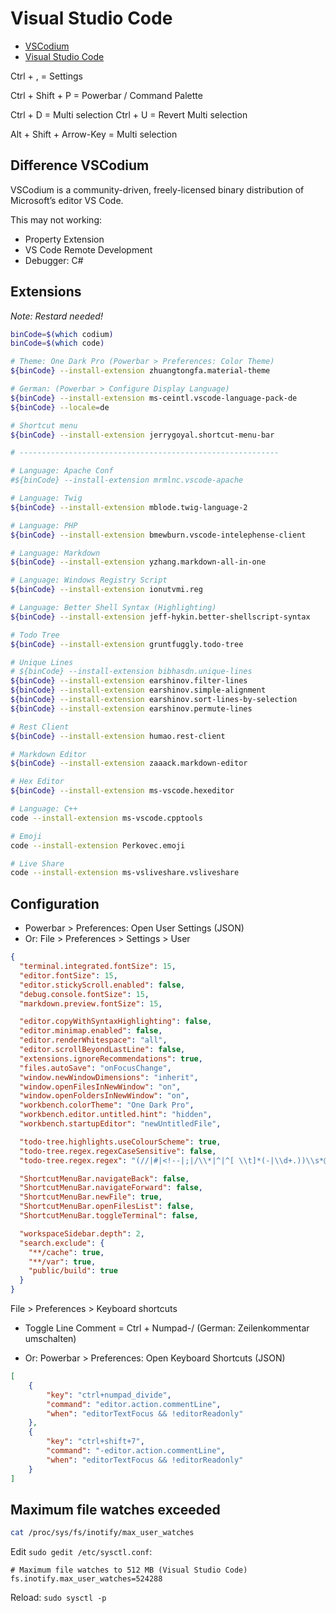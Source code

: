 # Visual Studio Code

* [VSCodium](https://vscodium.com/)
* [Visual Studio Code](https://code.visualstudio.com/)

Ctrl + , = Settings

Ctrl + Shift + P = Powerbar / Command Palette

Ctrl + D = Multi selection
Ctrl + U = Revert Multi selection

Alt + Shift + Arrow-Key = Multi selection

## Difference VSCodium

VSCodium is a community-driven, freely-licensed binary distribution of Microsoft’s editor VS Code.

This may not working:

* Property Extension
* VS Code Remote Development
* Debugger: C#

## Extensions

*Note: Restard needed!*

```bash
binCode=$(which codium)
binCode=$(which code)

# Theme: One Dark Pro (Powerbar > Preferences: Color Theme)
${binCode} --install-extension zhuangtongfa.material-theme

# German: (Powerbar > Configure Display Language)
${binCode} --install-extension ms-ceintl.vscode-language-pack-de
${binCode} --locale=de

# Shortcut menu
${binCode} --install-extension jerrygoyal.shortcut-menu-bar

# ----------------------------------------------------------

# Language: Apache Conf
#${binCode} --install-extension mrmlnc.vscode-apache

# Language: Twig
${binCode} --install-extension mblode.twig-language-2

# Language: PHP
${binCode} --install-extension bmewburn.vscode-intelephense-client

# Language: Markdown
${binCode} --install-extension yzhang.markdown-all-in-one

# Language: Windows Registry Script
${binCode} --install-extension ionutvmi.reg

# Language: Better Shell Syntax (Highlighting)
${binCode} --install-extension jeff-hykin.better-shellscript-syntax

# Todo Tree
${binCode} --install-extension gruntfuggly.todo-tree

# Unique Lines
# ${binCode} --install-extension bibhasdn.unique-lines
${binCode} --install-extension earshinov.filter-lines
${binCode} --install-extension earshinov.simple-alignment
${binCode} --install-extension earshinov.sort-lines-by-selection
${binCode} --install-extension earshinov.permute-lines

# Rest Client
${binCode} --install-extension humao.rest-client

# Markdown Editor
${binCode} --install-extension zaaack.markdown-editor

# Hex Editor
${binCode} --install-extension ms-vscode.hexeditor

# Language: C++
code --install-extension ms-vscode.cpptools

# Emoji
code --install-extension Perkovec.emoji

# Live Share
code --install-extension ms-vsliveshare.vsliveshare
```

## Configuration

* Powerbar > Preferences: Open User Settings (JSON)
* Or: File > Preferences > Settings > User

```json
{
  "terminal.integrated.fontSize": 15,
  "editor.fontSize": 15,
  "editor.stickyScroll.enabled": false,
  "debug.console.fontSize": 15,
  "markdown.preview.fontSize": 15,

  "editor.copyWithSyntaxHighlighting": false,
  "editor.minimap.enabled": false,
  "editor.renderWhitespace": "all",
  "editor.scrollBeyondLastLine": false,
  "extensions.ignoreRecommendations": true,
  "files.autoSave": "onFocusChange",
  "window.newWindowDimensions": "inherit",
  "window.openFilesInNewWindow": "on",
  "window.openFoldersInNewWindow": "on",
  "workbench.colorTheme": "One Dark Pro",
  "workbench.editor.untitled.hint": "hidden",
  "workbench.startupEditor": "newUntitledFile",

  "todo-tree.highlights.useColourScheme": true,
  "todo-tree.regex.regexCaseSensitive": false,
  "todo-tree.regex.regex": "(//|#|<!--|;|/\\*|^|^[ \\t]*(-|\\d+.))\\s*@?($TAGS)",

  "ShortcutMenuBar.navigateBack": false,
  "ShortcutMenuBar.navigateForward": false,
  "ShortcutMenuBar.newFile": true,
  "ShortcutMenuBar.openFilesList": false,
  "ShortcutMenuBar.toggleTerminal": false,

  "workspaceSidebar.depth": 2,
  "search.exclude": {
    "**/cache": true,
    "**/var": true,
    "public/build": true
  }
}
```

File > Preferences > Keyboard shortcuts

* Toggle Line Comment = Ctrl + Numpad-/ (German: Zeilenkommentar umschalten)

* Or: Powerbar > Preferences: Open Keyboard Shortcuts (JSON)

```json
[
    {
        "key": "ctrl+numpad_divide",
        "command": "editor.action.commentLine",
        "when": "editorTextFocus && !editorReadonly"
    },
    {
        "key": "ctrl+shift+7",
        "command": "-editor.action.commentLine",
        "when": "editorTextFocus && !editorReadonly"
    }
]
```

## Maximum file watches exceeded

```bash
cat /proc/sys/fs/inotify/max_user_watches
```

Edit `sudo gedit /etc/sysctl.conf`:

```text
# Maximum file watches to 512 MB (Visual Studio Code)
fs.inotify.max_user_watches=524288
```

Reload: `sudo sysctl -p`
